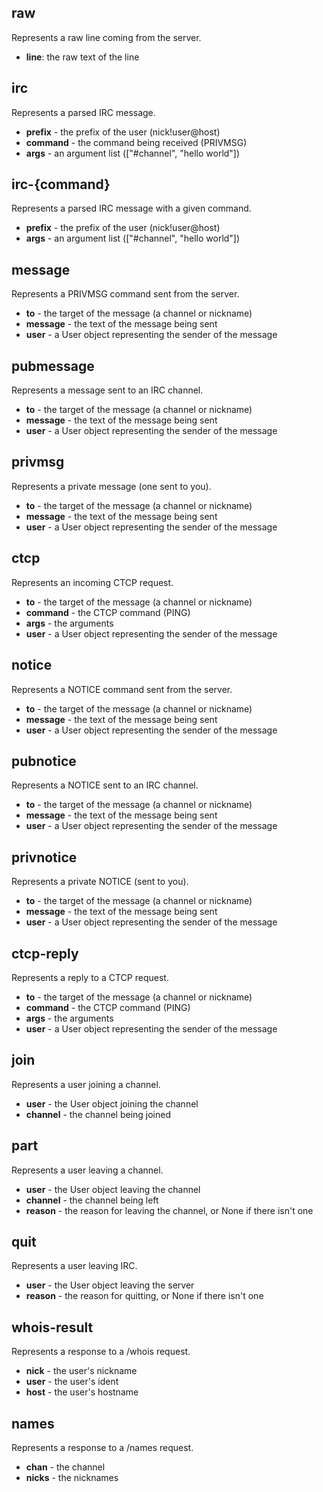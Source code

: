 ## raw
Represents a raw line coming from the server.

- **line**: the raw text of the line

## irc
Represents a parsed IRC message.

- **prefix** - the prefix of the user (nick!user@host)
- **command** - the command being received (PRIVMSG)
- **args** - an argument list (["#channel", "hello world"])

## irc-{command}
Represents a parsed IRC message with a given command.

- **prefix** - the prefix of the user (nick!user@host)
- **args** - an argument list (["#channel", "hello world"])

## message
Represents a PRIVMSG command sent from the server.

- **to** - the target of the message (a channel or nickname)
- **message** - the text of the message being sent
- **user** - a User object representing the sender of the message

## pubmessage
Represents a message sent to an IRC channel.

- **to** - the target of the message (a channel or nickname)
- **message** - the text of the message being sent
- **user** - a User object representing the sender of the message

## privmsg
Represents a private message (one sent to you).

- **to** - the target of the message (a channel or nickname)
- **message** - the text of the message being sent
- **user** - a User object representing the sender of the message

## ctcp
Represents an incoming CTCP request.

- **to** - the target of the message (a channel or nickname)
- **command** - the CTCP command (PING)
- **args** - the arguments
- **user** - a User object representing the sender of the message

## notice
Represents a NOTICE command sent from the server.

- **to** - the target of the message (a channel or nickname)
- **message** - the text of the message being sent
- **user** - a User object representing the sender of the message

## pubnotice
Represents a NOTICE sent to an IRC channel.

- **to** - the target of the message (a channel or nickname)
- **message** - the text of the message being sent
- **user** - a User object representing the sender of the message

## privnotice
Represents a private NOTICE (sent to you).

- **to** - the target of the message (a channel or nickname)
- **message** - the text of the message being sent
- **user** - a User object representing the sender of the message

## ctcp-reply
Represents a reply to a CTCP request.

- **to** - the target of the message (a channel or nickname)
- **command** - the CTCP command (PING)
- **args** - the arguments
- **user** - a User object representing the sender of the message

## join
Represents a user joining a channel.

- **user** - the User object joining the channel
- **channel** - the channel being joined

## part
Represents a user leaving a channel.

- **user** - the User object leaving the channel
- **channel** - the channel being left
- **reason** - the reason for leaving the channel, or None if there isn't one

## quit
Represents a user leaving IRC.

- **user** - the User object leaving the server
- **reason** - the reason for quitting, or None if there isn't one

## whois-result
Represents a response to a /whois request.

- **nick** - the user's nickname
- **user** - the user's ident
- **host** - the user's hostname

## names
Represents a response to a /names request.

- **chan** - the channel
- **nicks** - the nicknames
